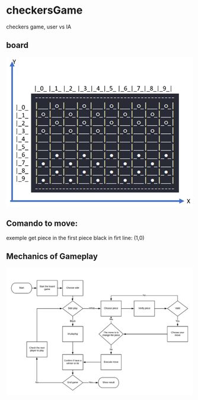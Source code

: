 # checkersGame
 checkers game, user vs IA



## board
![board](board.png)

## Comando to move:
 exemple get piece in the first piece black in firt line: (1,0)



## Mechanics of Gameplay 
![board](diagram.png)
